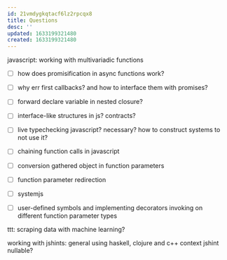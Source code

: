 ```yaml
---
id: 21vmdygkqtacf6lz2rpcqx8
title: Questions
desc: ''
updated: 1633199321480
created: 1633199321480
---
```


javascript:
 working with multivariadic functions
 - [ ] how does promisification in async functions work?

 - [ ] why err first callbacks? and how to interface them with promises?
 - [ ] forward declare variable in nested closure?
 - [ ] interface-like structures in js? contracts?
 - [ ] live typechecking javascript? necessary? how to construct systems to not use it?
 - [ ] chaining function calls in javascript
 - [ ] conversion gathered object in function parameters
 - [ ] function parameter redirection
 - [ ] systemjs
 - [ ] user-defined symbols and implementing decorators invoking on different function parameter types

ttt:
scraping data with machine learning?

working with jshints:
 general using haskell, clojure and c++ context
 jshint nullable?
